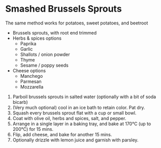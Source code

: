 # Smashed Brussels Sprouts

The same method works for potatoes, sweet potatoes, and beetroot

* Brussels sprouts, with root end trimmed
* Herbs & spices options
    * Paprika
    * Garlic
    * Shallots / onion powder
    * Thyme
    * Sesame / poppy seeds
* Cheese options
    * Manchego
    * Parmesan
    * Mozzarella

1. Parboil brussels sprouts in salted water (optionally with a bit of soda bicarb)
2. (Very much optional) cool in an ice bath to retain color. Pat dry.
3. Squash every brussels sprout flat with a cup or small bowl. 
4. Coat with olive oil, herbs and spices, salt, and pepper.
5. Arrange in a single layer in a baking tray, and bake at 170°C (up to 200°C) for 15 mins. 
6. Flip, add cheese, and bake for another 15 mins.
7. Optionally drizzle with lemon juice and garnish with parsley.
